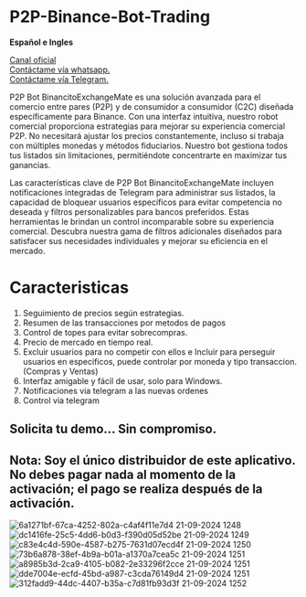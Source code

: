 # P2P-Binance-Bot-Trading
**Español e Ingles**  

[Canal oficial](https://www.youtube.com/channel/UCxcmqMBK5hklYj5ni80xDig)  
[Contáctame vía whatsapp.](https://api.whatsapp.com/send?phone=584125304389&text=Estoy%20interesado%20en%20el%20Bot%20de%20Binance)  
[Contáctame vía Telegram.](https://t.me/erCocoTrade)    

P2P Bot BinancitoExchangeMate es una solución avanzada para el comercio entre pares (P2P) y de consumidor a consumidor (C2C) diseñada específicamente para Binance. Con una interfaz intuitiva, nuestro robot comercial proporciona estrategias para mejorar su experiencia comercial P2P. No necesitará ajustar los precios constantemente, incluso si trabaja con múltiples monedas y métodos fiduciarios. Nuestro bot gestiona todos tus listados sin limitaciones, permitiéndote concentrarte en maximizar tus ganancias.

Las características clave de P2P Bot BinancitoExchangeMate incluyen notificaciones integradas de Telegram para administrar sus listados, la capacidad de bloquear usuarios específicos para evitar competencia no deseada y filtros personalizables para bancos preferidos. Estas herramientas le brindan un control incomparable sobre su experiencia comercial. Descubra nuestra gama de filtros adicionales diseñados para satisfacer sus necesidades individuales y mejorar su eficiencia en el mercado.

# Caracteristicas
1. Seguimiento de precios según estrategias.
2. Resumen de las transacciones por metodos de pagos
3. Control de topes para evitar sobrecompras.
4. Precio de mercado en tiempo real.
5. Excluir usuarios para no competir con ellos e Incluir para perseguir usuarios en especificos, puede controlar por moneda y tipo transaccion. (Compras y Ventas)
6. Interfaz amigable y fácil de usar, solo para Windows.
7. Notificaciones via telegram a las nuevas ordenes
8. Control via telegram

## Solicita tu demo... Sin compromiso.

## Nota: Soy el único distribuidor de este aplicativo. No debes pagar nada al momento de la activación; el pago se realiza después de la activación.
![6a1271bf-67ca-4252-802a-c4af4f11e7d4 21-09-2024 1248](https://github.com/user-attachments/assets/ffd282ce-bedd-427c-8008-8195b6d376cb)
![dc1416fe-25c5-4dd6-b0d3-f390d05d52be 21-09-2024 1249](https://github.com/user-attachments/assets/13db9204-8339-4bfd-be62-32d94f4eb932)
![c83e4c4d-590e-4587-b275-7631d07ecd4f 21-09-2024 1250](https://github.com/user-attachments/assets/0f8f1576-8c1c-4ab1-b38c-94a39dccc3f8)
![73b6a878-38ef-4b9a-b01a-a1370a7cea5c 21-09-2024 1251](https://github.com/user-attachments/assets/33005c11-c03d-4337-8dd8-c85896da047c)
![a8985b3d-2ca9-4105-b082-2e33296f2cce 21-09-2024 1251](https://github.com/user-attachments/assets/29bf0d9c-33ec-4f96-836c-529231171ae3)
![dde7004e-ecfd-45bd-a987-c3cda76149d4 21-09-2024 1251](https://github.com/user-attachments/assets/a65bc7fe-4ecb-430e-8f6c-22dcfbbe32af)
![312fadd9-44dc-4407-b35a-c7d81fb93d3f 21-09-2024 1252](https://github.com/user-attachments/assets/ed772be5-ec0b-4d8a-9d17-2e7796bb6313)



